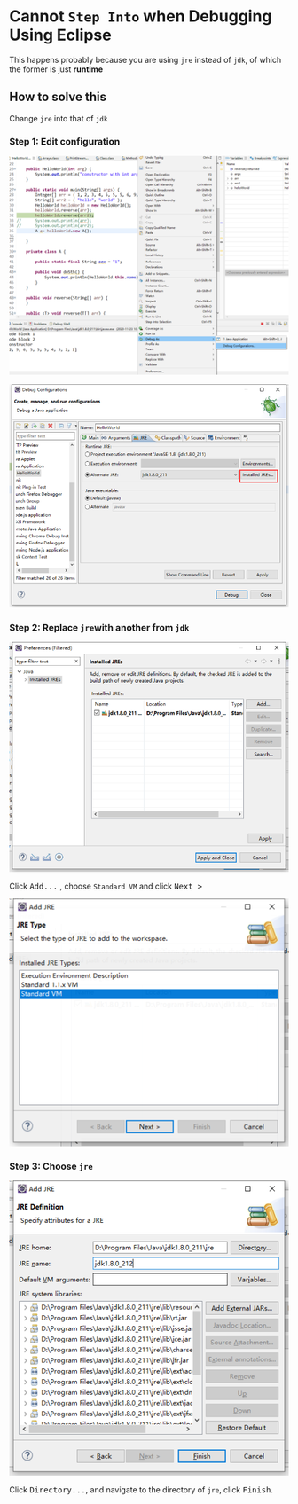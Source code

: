 # Cannot `Step Into` when Debugging Using Eclipse

This happens probably because you are using `jre` instead of `jdk`,
of which the former is just **runtime**

## How to solve this

Change `jre` into that of `jdk`

### Step 1: Edit configuration

![1606101205915](images/Cannot-Step-Into/1606101205915.png)

![1606101182406](images/Cannot-Step-Into/1606101182406.png)

### Step 2: Replace `jre`with another from `jdk`

![1606101238326](images/Cannot-Step-Into/1606101238326.png)

Click <kbd>Add...</kbd> , choose `Standard VM` and click <kbd>Next ></kbd>

![1606101323787](images/Cannot-Step-Into/1606101323787.png)

### Step 3: Choose `jre`

![1606101412267](images/Cannot-Step-Into/1606101412267.png)

Click <kbd>Directory...</kbd>, and navigate to the directory of `jre`, click <kbd>Finish</kbd>.
